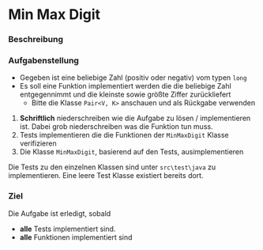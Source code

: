 # Min Max Digit
### Beschreibung

### Aufgabenstellung
- Gegeben ist eine beliebige Zahl (positiv oder negativ) vom typen `long`
- Es soll eine Funktion implementiert werden die die beliebige Zahl entgegennimmt und die kleinste sowie größte Ziffer zurückliefert
  - Bitte die Klasse `Pair<V, K>` anschauen und als Rückgabe verwenden

1. **Schriftlich** niederschreiben wie die Aufgabe zu lösen / implementieren ist. Dabei grob niederschreiben was die Funktion tun muss.
2. Tests implementieren die die Funktionen der `MinMaxDigit` Klasse verifizieren
3. Die Klasse `MinMaxDigit`, basierend auf den Tests, ausimplementieren

Die Tests zu den einzelnen Klassen sind unter `src\test\java` zu implementieren.
Eine leere Test Klasse existiert bereits dort.

### Ziel
Die Aufgabe ist erledigt, sobald
- **alle** Tests implementiert sind.
- **alle** Funktionen implementiert sind
